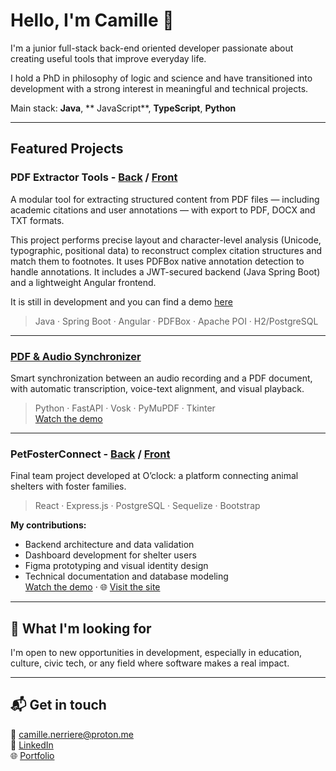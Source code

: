 
# Hello, I'm Camille 👋

I'm a junior full-stack back-end oriented developer passionate about creating useful tools that improve everyday life. 

I hold a PhD in philosophy of logic and science and have transitioned into development with a strong interest in meaningful and technical projects.

Main stack: **Java**, ** JavaScript**, **TypeScript**, **Python**

---

## Featured Projects

### PDF Extractor Tools - [Back](https://github.com/CamilleNerriere/pdf-extractor-tools) / [Front](https://github.com/CamilleNerriere/pdf-extractor-tools-front)
A modular tool for extracting structured content from PDF files — including academic citations and user annotations — with export to PDF, DOCX and TXT formats.

This project performs precise layout and character-level analysis (Unicode, typographic, positional data) to reconstruct complex citation structures and match them to footnotes. It uses PDFBox native annotation detection to handle annotations. It includes a JWT-secured backend (Java Spring Boot) and a lightweight Angular frontend.

It is still in development and you can find a demo [here](https://noesis-pdf-tools.vercel.app/)

> Java · Spring Boot · Angular · PDFBox · Apache POI · H2/PostgreSQL

---

###  [PDF & Audio Synchronizer](https://github.com/CamilleNerriere/Pdf_Audio_Synchronizer)  
Smart synchronization between an audio recording and a PDF document, with automatic transcription, voice-text alignment, and visual playback.

> Python · FastAPI · Vosk · PyMuPDF · Tkinter  
 [Watch the demo](https://www.youtube.com/watch?v=N4dsNjVjd44)

---

###  PetFosterConnect - [Back](https://github.com/CamilleNerriere/PetFosterConnect-Back) / [Front](https://github.com/CamilleNerriere/PetFosterConnect-Front)  
Final team project developed at O’clock: a platform connecting animal shelters with foster families.

> React · Express.js · PostgreSQL · Sequelize · Bootstrap

**My contributions:**
- Backend architecture and data validation
- Dashboard development for shelter users
- Figma prototyping and visual identity design
- Technical documentation and database modeling  
  [Watch the demo](https://youtu.be/bf4QWnOiBJs) · 🌐 [Visit the site](https://petfoster.claramauro.fr/)

---

## 🤝 What I'm looking for

I'm open to new opportunities in development, especially in education, culture, civic tech, or any field where software makes a real impact.

---

## 📬 Get in touch

📧 camille.nerriere@proton.me  
💼 [LinkedIn](https://www.linkedin.com/in/camillenerriere/)  
🌐 [Portfolio](https://camillenerriere.github.io/about/)

